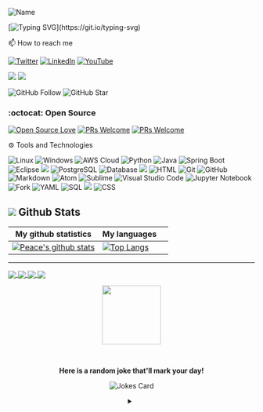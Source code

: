 ![Name](https://img.shields.io/badge/Hi,%20I'm-Thirumal-orange) 

[![Typing SVG](https://readme-typing-svg.herokuapp.com?lines=I'am+Full+Stack+developer.;Data+Modeler;)](https://git.io/typing-svg)

📫  How to reach me

[![Twitter](https://img.shields.io/badge/twitter-%231DA1F2.svg?&style=for-the-badge&logo=twitter&logoColor=white)](https://twitter.com/_thirumal) [![LinkedIn](https://img.shields.io/badge/linkedin-%230077B5.svg?&style=for-the-badge&logo=linkedin&logoColor=white)](https://www.linkedin.com/in/thirumalm/) [![YouTube](https://img.shields.io/badge/DEV-%23000000.svg?&style=for-the-badge&logo=dev.to&logoColor=white)](https://dev.to/thirumal) 

[![](https://img.shields.io/badge/Mail-m.thirumal@hotmail.com-orange)](mailto:m.thirumal@hotmail.com?subject=[GitHub]) 
[![](https://img.shields.io/badge/phone%20number-+918973697871-green)](tel:+91-8973697871)

![GitHub Follow](https://img.shields.io/github/followers/m-thirumal.svg?style=social&label=Follow)
![GitHub Star](https://img.shields.io/github/stars/m-thirumal?affiliations=OWNER%2CCOLLABORATOR&style=social&label=Star)


<!-- 👨‍💻 My other profiles

<a href="https://github.com/m-thirumal"><img src="https://img.shields.io/github/followers/m-thirumal.svg?label=GitHub&style=social" alt="GitHub"></a> -->
<!--[![Udemy](https://img.shields.io/badge/--dev?label=udemy&logo=udemy&style=social)](https://www.udemy.com/user/larry-bert-g-mahumot/)-->
<!--[![AWS](https://img.shields.io/badge/--dev?label=amazon&logo=amazon&style=social)](https://www.aws.training/)-->
<!--[![IBM](https://img.shields.io/badge/--dev?label=IBM&logo=IBM&style=social)](https://myibm.ibm.com/)-->
<!--[![CISCO](https://img.shields.io/badge/--dev?label=CISCO&logo=CISCO&style=social/)](https://www.netacad.com/)-->
<!--[![MICROSOFT](https://img.shields.io/badge/--dev?label=Microsoft&logo=Microsoft&style=social/)](https://www.training.nttdataph.com/)-->

### :octocat: Open Source

[![Open Source Love](https://badges.frapsoft.com/os/v2/open-source.svg?v=103)](https://github.com/m-thirumal) [![PRs Welcome](https://img.shields.io/badge/PRs-welcome-brightgreen.svg?style=flat&logo=github)](https://github.com/m-thirumal) [![PRs Welcome](https://komarev.com/ghpvc/?username=m-thirumal&label=Profile%20views%20from%2002-10-2021&color=0e75b6&style=flat)](https://github.com/m-thirumal)

<!--
### :hugs: Thank you so much for visiting my tiny space on [GitHub](https://github.com/m-thirumal)! :v:
**Say Hi on Twitter([@_thirumal](https://twitter.com/_thirumal))!** :heart: 💬-->


⚙ Tools and Technologies

![Linux](https://img.shields.io/badge/-Linux-333333?style=flat&logo=linux)
![Windows](https://img.shields.io/badge/-Windows-333333?style=flat&logo=windows)
![AWS Cloud](https://img.shields.io/badge/-AWS%20Cloud-333333?style=flat&logo=amazon)
![Python](https://img.shields.io/badge/-Python-333333?style=flat&logo=python)
![Java](https://img.shields.io/badge/-Java-333333?style=flat&logo=java)
![Spring Boot](https://img.shields.io/badge/-Spring%20Boot-333333?style=flat&logo=spring-boot)
![Eclipse](https://img.shields.io/badge/-Eclipse-333333?style=flat&logo=eclipse)
![](https://img.shields.io/badge/Editor-PyCharm-informational?style=flat&logo=pycharm&logoColor=white&color=2bbc8a)
![PostgreSQL](https://img.shields.io/badge/-PostgreSQL-333333?style=flat&logo=postgresql)
![Database](https://img.shields.io/badge/-Graph%20Database-333333?style=flat&logo=database)
![](https://img.shields.io/badge/Tools-Docker-informational?style=flat&logo=docker&logoColor=white&color=2bbc8a)
![HTML](https://img.shields.io/badge/-HTML-333333?style=flat&logo=HTML5)
![Git](https://img.shields.io/badge/-Git-333333?style=flat&logo=git)
![GitHub](https://img.shields.io/badge/-GitHub-333333?style=flat&logo=github)
![Markdown](https://img.shields.io/badge/-Markdown-333333?style=flat&logo=markdown)
![Atom](https://img.shields.io/badge/-Atom-333333?style=flat&logo=atom)
![Sublime](https://img.shields.io/badge/-Sublime%20-333333?style=flat&logo=sublime-text)
![Visual Studio Code](https://img.shields.io/badge/-Visual%20Studio%20Code-333333?style=flat&logo=visual-studio-code&logoColor=007ACC)
![Jupyter Notebook](https://img.shields.io/badge/-Jupyter%20Notebook-333333?style=flat&logo=jupyter)
![Fork](https://img.shields.io/badge/-Fork-333333?style=flat&logo=fork)
![YAML](https://img.shields.io/badge/-YAML-333333)
![SQL](https://img.shields.io/badge/-SQL-333333?style=flat)
![](https://img.shields.io/badge/Shell-Bash-informational?style=flat&logo=gnu-bash&logoColor=white&color=2bbc8a)
![CSS](https://img.shields.io/badge/-CSS-333333?style=flat)



## <img src="https://img.icons8.com/nolan/26/github.png"/> Github Stats

|My github statistics|My languages||
|-|-|-|
|[![Peace's github stats](https://github-readme-stats.vercel.app/api?username=m-thirumal&show_icons=true&theme=dark&hide_title=true)](https://github.com/m-thirumal)|[![Top Langs](https://github-readme-stats.vercel.app/api/top-langs/?username=m-thirumal&show_icons=true&theme=dark&layout=compact&hide_title=true)](https://github.com/m-thirumal)
<hr>

<a href="https://github.com/M-Thirumal/eureka-server">
<img align="center" src="https://github-readme-stats.vercel.app/api/pin/?username=M-Thirumal&repo=eureka-server&title_color=ffffff&text_color=c9cacc&icon_color=2bbc8a&bg_color=141321" />
</a>
<a href="https://github.com/M-Thirumal/installation_guide">
  <img align="center" src="https://github-readme-stats.vercel.app/api/pin/?username=M-Thirumal&repo=installation_guide&title_color=ffffff&text_color=c9cacc&icon_color=2bbc8a&bg_color=141321" />
</a>   
<a href="https://github.com/M-Thirumal/spring-boot-admin-server">
  <img align="center" src="https://github-readme-stats.vercel.app/api/pin/?username=M-Thirumal&repo=spring-boot-admin-server&title_color=ffffff&text_color=c9cacc&icon_color=2bbc8a&bg_color=141321" />
</a>    
<a href="https://github.com/M-Thirumal/spring-cloud-gateway">
  <img align="center" src="https://github-readme-stats.vercel.app/api/pin/?username=M-Thirumal&repo=spring-cloud-gateway&title_color=ffffff&text_color=c9cacc&icon_color=2bbc8a&bg_color=141321" />
</a>    

<br>

<!-- START NEW SECTION -->
<!-- <div align="center">
<br><p align="centre"><b>Visitors Count</b></p>  
<p align="center"><img align="center" src="https://profile-counter.glitch.me/{M-Thirumal}/count.svg" /></p> 
<br></div> -->

<p align="center">
<img align="" height='120px' src="https://raw.githubusercontent.com/rodrigograca31/rodrigograca31/master/matrix.svg" />
</p>



<!-- START NEW SECTION -->
<div align="center">
 <br>
 <p align="centre"><b> Here is a random joke that'll mark your day!</b></p>
  
![Jokes Card](https://readme-jokes.vercel.app/api)

<details><summary align="center"> </samp></summary><p align ="centre"> Refresh page to load New joke</p></details>
<br>
</div>










